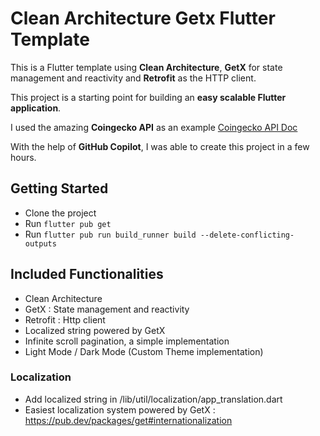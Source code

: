 # Clean Architecture Getx Flutter Template

This is a Flutter template using **Clean Architecture**, **GetX** for state management and reactivity and **Retrofit** as the HTTP client.

This project is a starting point for building an **easy scalable Flutter application**.

I used the amazing **Coingecko API** as an example [Coingecko API Doc](https://www.coingecko.com/en/api)

With the help of **GitHub Copilot**, I was able to create this project in a few hours.


## Getting Started

- Clone the project
- Run `flutter pub get`
- Run `flutter pub run build_runner build --delete-conflicting-outputs`


## Included Functionalities

- Clean Architecture
- GetX : State management and reactivity
- Retrofit : Http client
- Localized string powered by GetX
- Infinite scroll pagination, a simple implementation
- Light Mode / Dark Mode (Custom Theme implementation)


### Localization

- Add localized string in /lib/util/localization/app_translation.dart
- Easiest localization system powered by GetX : https://pub.dev/packages/get#internationalization
